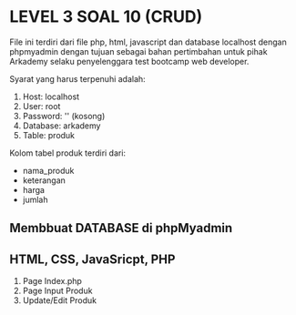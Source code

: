 # LEVEL 3 SOAL 10 (CRUD)
File ini terdiri dari file php, html, javascript dan database localhost dengan phpmyadmin dengan tujuan sebagai bahan pertimbahan untuk pihak Arkademy selaku penyelenggara test bootcamp web developer.

Syarat yang harus terpenuhi adalah:
1. Host: localhost
2. User: root
3. Password: '' (kosong)
4. Database: arkademy
5. Table: produk

Kolom tabel produk terdiri dari:
- nama_produk
- keterangan
- harga
- jumlah

## Membbuat DATABASE di phpMyadmin

## HTML, CSS, JavaSricpt, PHP
1. Page Index.php
2. Page Input Produk
3. Update/Edit Produk
